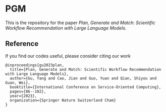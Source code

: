 # PGM
This is the repository for the paper 
*Plan, Generate and Match: Scientific Workflow Recommendation with Large Language Models*.

## Reference

If you find our codes useful, please consider citing our work

```
@inproceedings{gu2023plan,
  title={Plan, Generate and Match: Scientific Workflow Recommendation with Large Language Models},
  author={Gu, Yang and Cao, Jian and Guo, Yuan and Qian, Shiyou and Guan, Wei},
  booktitle={International Conference on Service-Oriented Computing},
  pages={86--102},
  year={2023},
  organization={Springer Nature Switzerland Cham}
}
```